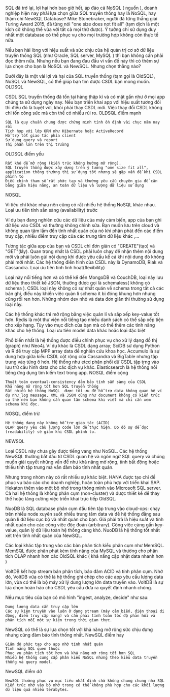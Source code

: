 SQL đã trở lại, lợi hại hơn bao giờ hết, áp đảo cả NoSQL ( nguồn ), doanh nghiệp hiện nay phải lựa chọn giữa SQL truyền thống hay là NoSQL, hay thậm chí NewSQL Database? Mike Stonebraker, người đã từng thắng giải Turing Award 2015, đã từng nói "one size does not fit all" (tạm dịch là một kích cỡ không thể vừa với tất cả mọi thứ được). Ý tưởng chỉ sử dụng duy nhất một database có thể phục vụ cho mọi trường hợp không còn thực tế nữa.

Nếu bạn hài lòng với hiệu suất và sức chịu của hệ quản trị cơ sở dữ liệu truyền thống SQL (như Oracle, SQL server, MySQL ) thì bạn không cần phải đọc thêm nữa. Nhưng nếu bạn đang đau đầu vì vấn đề này thì có thêm sự lựa chọn cho bạn là NoSQL và NewSQL. Nhưng chọn thằng nào?

Dưới đây là một vài lợi và hại của SQL truyền thống (tạm gọi là OldSQL), NoSQL và NewSQL, có thể giúp bạn tìm được CSDL bạn mong muốn.
OLDSQL

CSDL SQL truyền thống đã tồn tại hàng thập kỉ và có mặt gần như ở mọi app chúng ta sử dụng ngày nay. Nếu bạn triển khai app với hiệu suất tương đối thì điều đó là tuyệt vời, khỏi phải thay CSDL mới. Việc thay đổi CSDL không chỉ tốn công sức mà còn thể có nhiều rủi ro.
OLDSQL điểm mạnh

    SQL là quy chuẩn chung được chứng minh tính ổn định vài chục năm nay rồi
    Tích hợp với lớp ORM như Hibernate hoặc ActiveRecord
    Hỗ trợ tốt giao tác phía client
    Sử dụng query và report 
    Thị phần lớn trên thị trường

OLDSQL điểm yếu

    Rất khó để mở rộng (kiến trúc không hướng mở rộng). 
    SQL truyền thống được xây dựng trên ý tưởng "one size fit all", application thông thường thì sử dụng tốt nhưng sẽ gặp vấn đề khi CSDL phình to
    Điều chỉnh tham số rất phức tạp và thường yêu cầu chuyên gia để cân bằng giữa hiệu năng, an toàn dữ liệu và lượng dữ liệu sử dụng

NOSQL

Vì tiêu chí khác nhau nên cũng có rất nhiều hệ thống NoSQL khác nhau. 
Loại ưu tiên tính sẵn sàng (availability) trước

Ví dụ bạn đang nghiên cứu các dữ liệu của máy cảm biến, app của bạn ghi dữ liệu vào CSDL và thường không chỉnh sửa. Bạn muốn lưu trên cloud và không quan tâm lắm đến tính nhất quán của nó khi phân phát đến các điểm truy cập, nhiều điểm truy cập của các trung tâm dữ liệu khác ,...

Tương tác giữa app của bạn và CSDL chỉ đơn giản có "CREATE"(tạo) và "GET"(lấy). Quan trọng nhất là CSDL phải luôn chạy để nhận thêm nội dung mới và phải luôn gửi nội dung khi được yêu cầu kể cả khi nội dung đó không phải mới nhất. Các hệ thống điển hình của CSDL này là DynamoDB, Riak và Cassandra.
Loại ưu tiên tính linh hoạt(flexibility)

Loại này nổi tiếng hơn và có thể kể đến MongoDB và CouchDB, loại này lưu dữ liệu theo thiết kế JSON, thường được gọi là schemaless( không có schema ). CSDL loại này không có sự nhất quán về schema trong tất cả các bản ghi, điều này khiến việc quản lí schema ít bị đóng khung hơn nhưng cũng rối ren hơn. Những nhóm dev nhỏ và data đơn giản thì thường sử dụng loại này.

Các hệ thống khác thì mở rộng bằng việc quản lí và sắp xếp key-value tốt hơn. Redis là một thư viện nổi tiếng tạo nhiều danh sách có thể sắp xếp tiện cho xếp hạng. Tùy vào mục đích của bạn mà có thể thêm các tính năng khác cho hệ thống.
Loại ưu tiên model data khác hoặc loại đặc biệt

Phổ biến nhất là hệ thống được điều chỉnh phục vụ cho xử lý dạng đồ thị (graph) như Neo4j. Ví dụ khác là CSDL dạng array; SciDB sử dụng Python và R để truy cập MPP array data để nghiên cứu khoa học. Accumulo là sự dung hợp giữa kiểu CSDL cột rộng của Cassandra và BigTable nhưng tập trung vào từng ô hơn. Hệ thống như etcd phân phối dữ CSDL tập trng vào lưu trữ cấu hình data cho các dịch vụ khác. Elasticsearch là hệ thống nổi tiếng ứng dụng tìm kiếm text trong app.
NOSQL điểm cộng

    Thuật toán eventual-consistency đảm bảo tính sẵn sàng của CSDL
    Khả năng mở rộng tốt hơn SQL truyền thống
    Rất nhiều hệ thống NoSQL  được tối ưu để hỗ trợ data không quan hệ ví dụ như log message, XML và JSON cũng như document không có kiến trúc cụ thể nên bạn không cần quan tâm schema khi viết mà chỉ cần xem schema khi đọc.

NOSQL điểm trừ

    Hệ thống dạng này không hỗ trợ giao tác (ACID)
    OLAP query yêu cầu lượng code lớn để thực hiện. Do đó sự dễ đọc (readability) sẽ giảm khi CSDL phình to.

NEWSQL

Loại CSDL này chưa gây được tiếng vang như NoSQL. Các hệ thống NewSQL thường bắt đầu từ CSDL quan hệ và ngôn ngữ SQL query và chúng muốn giải quyết những vấn đề như khả năng mở rộng, tính bất động hoặc thiếu tính tập trung mà vẫn đảm bảo tính nhất quán.

Nhưng trong nhóm này có rất nhiều sự khác biệt. HANA được tạo chỉ để phục vụ báo cáo cho doanh nghiệp, hoàn toàn phù hợp với triển khai SAP. Hekaton thêm vào một bộ nhớ trong thông minh vào Microsoft SQL server. Cả hai hệ thống là không phân cụm (non-cluster) và được thiết kế để thay thế hoặc tăng cường việc triển khai trực tiếp OldSQL.

NuoDB là SQL database phân cụm đầu tiên tập trung vào cloud-ops: chạy trên nhiều node xuyên suốt nhiều trung tâm data và để hệ thống đằng sau quản lí dữ liệu cục bộ và nhất quán cho bạn. Giá phải trả là hiệu suất và tính nhất quán cho các công việc độc đoán (arbitrary). Công việc càng gần key-value, quản lý dữ liệu toàn hệ thống càng khó. NuoDB là hệ thống tốt nhất xét trên tính nhất quán của NewSQL.

Các loại khác tập trung vào các bản phân tích kiểu phân cụm như MemSQL. MemSQL được phân phát kèm tính năng của MySQL và thường cho phân tích OLAP nhanh hơn các OldSQL khác ( khả năng cập nhật data nhanh hơn )

VoltDB kết hợp stream bản phân tích, bảo đảm ACID và tính phân cụm. Nhờ đó, VoltDB vừa có thể là hệ thống ghi chép cho các app yêu cầu lượng data lớn, vừa có thể là bộ máy xử lý dung lượng lớn data truyền vào. VoltDB là sự lựa chọn hoàn hảo cho CSDL yêu cầu đưa ra quyết định nhanh chóng.

Nếu mục tiêu của bạn có mô hình "ingest, analyze, decide" như sau:

    Dung lượng data cần truy cập lớn
    Các sự kiện truyền vào luôn ở dạng stream (máy cảm biến, điện thoại di động, điểm truy cập mạng) và cần phải tính toán tốc độ phản hồi và phân tích mỗi một sự kiện trong thời gian thực.

NewSQL có thể là sự lựa chọn tốt với khả năng mở rộng sức chịu đựng nhưng cũng đảm bảo tính thống nhất.
NewSQL điểm hay

    Giảm độ phức tạp cho app nhờ tính nhất quán
    Tính năng SQL quen thuộc
    Phục vụ phân tích tốt hơn và khả năng mở rộng tốt hơn SQL
    Nhiều hệ thống cung cấp phân kiểu NoSQL nhưng theo kiểu data truyền thống và query model.

NewSQL điểm dở

    NewSQL thường phục vụ mục tiêu nhất định chứ không chung chung như SQL
    Kiến trúc nhớ vào bộ nhớ trong có thể không phù hợp cho các khối lượng dữ liệu quá nhiều terabytes.
